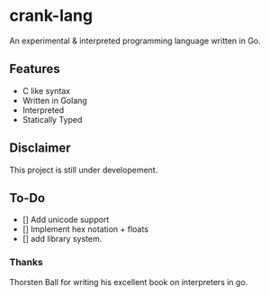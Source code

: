 # crank-lang
An experimental & interpreted programming language written in Go.

## Features
- C like syntax
- Written in Golang
- Interpreted
- Statically Typed

## Disclaimer
This project is still under developement. 

## To-Do
- [] Add unicode support
- [] Implement hex notation + floats
- [] add library system.

### Thanks
Thorsten Ball for writing his excellent book on interpreters in go.
